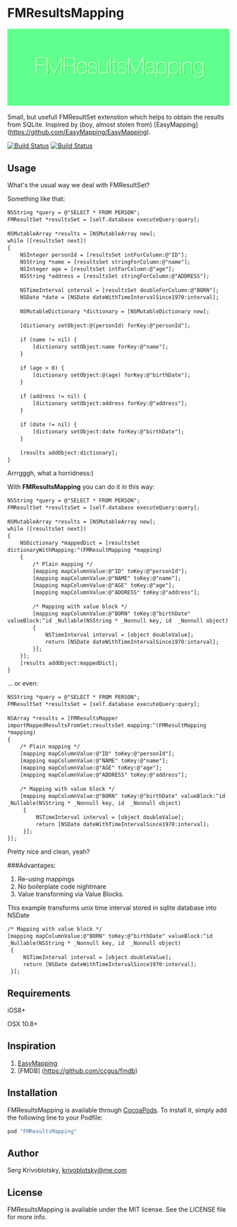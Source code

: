 # FMResultsMapping

![teaser](/screenshots/fm_teaser.png)

Small, but usefull FMResultSet extenstion which helps to obtain the results from SQLite. Inspired by (boy, almost stolen from) [EasyMapping] (https://github.com/EasyMapping/EasyMapping).

[![Build Status](https://img.shields.io/badge/platform-ios%2Fosx-blue.svg)](https://github.com/Krivoblotsky/FMResultsMapping)
[![Build Status](https://img.shields.io/badge/version-0.0.1-cdcdcd.svg)](https://github.com/Krivoblotsky/FMResultsMapping)

## Usage

What's the usual way we deal with FMResultSet?

Something like that:

```objc
NSString *query = @"SELECT * FROM PERSON";
FMResultSet *resultsSet = [self.database executeQuery:query];

NSMutableArray *results = [NSMutableArray new];
while ([resultsSet next])
{
    NSInteger personId = [resultsSet intForColumn:@"ID"];
    NSString *name = [resultsSet stringForColumn:@"name"];
    NSInteger age = [resultsSet intForColumn:@"age"];
    NSString *address = [resultsSet stringForColumn:@"ADDRESS"];
    
    NSTimeInterval interval = [resultsSet doubleForColumn:@"BORN"];
    NSDate *date = [NSDate dateWithTimeIntervalSince1970:interval];
    
    NSMutableDictionary *dictionary = [NSMutableDictionary new];
    
    [dictionary setObject:@(personId) forKey:@"personId"];
    
    if (name != nil) {
        [dictionary setObject:name forKey:@"name"];
    }
    
    if (age > 0) {
        [dictionary setObject:@(age) forKey:@"birthDate"];
    }
    
    if (address != nil) {
        [dictionary setObject:address forKey:@"address"];
    }
    
    if (date != nil) {
        [dictionary setObject:date forKey:@"birthDate"];
    }
    
    [results addObject:dictionary];
}
```
Arrrgggh, what a horridness:)

With <b>FMResultsMapping</b> you can do it in this way:

```objc
NSString *query = @"SELECT * FROM PERSON";
FMResultSet *resultsSet = [self.database executeQuery:query];

NSMutableArray *results = [NSMutableArray new];
while ([resultsSet next])
{
    NSDictionary *mappedDict = [resultsSet dictionaryWithMapping:^(FMResultMapping *mapping)
    {
        /* Plain mapping */
        [mapping mapColumnValue:@"ID" toKey:@"personId"];
        [mapping mapColumnValue:@"NAME" toKey:@"name"];
        [mapping mapColumnValue:@"AGE" toKey:@"age"];
        [mapping mapColumnValue:@"ADDRESS" toKey:@"address"];
        
        /* Mapping with value block */
        [mapping mapColumnValue:@"BORN" toKey:@"birthDate" valueBlock:^id _Nullable(NSString * _Nonnull key, id  _Nonnull object)
        {
            NSTimeInterval interval = [object doubleValue];
            return [NSDate dateWithTimeIntervalSince1970:interval];
        }];
    }];
    [results addObject:mappedDict];
}
```

... or even:
```objc
NSString *query = @"SELECT * FROM PERSON";
FMResultSet *resultsSet = [self.database executeQuery:query];

NSArray *results = [FMResultsMapper importMappedResultsFromSet:resultsSet mapping:^(FMResultMapping *mapping)
{
    /* Plain mapping */
    [mapping mapColumnValue:@"ID" toKey:@"personId"];
    [mapping mapColumnValue:@"NAME" toKey:@"name"];
    [mapping mapColumnValue:@"AGE" toKey:@"age"];
    [mapping mapColumnValue:@"ADDRESS" toKey:@"address"];
    
    /* Mapping with value block */
    [mapping mapColumnValue:@"BORN" toKey:@"birthDate" valueBlock:^id _Nullable(NSString * _Nonnull key, id  _Nonnull object)
     {
         NSTimeInterval interval = [object doubleValue];
         return [NSDate dateWithTimeIntervalSince1970:interval];
     }];
}];
```

Pretty nice and clean, yeah? 

###Advantages:
1. Re-using mappings
2. No boilerplate code nightmare
3. Value transforming via Value Blocks.

This example transforms unix time interval stored in sqlite database into NSDate
```objc
/* Mapping with value block */
[mapping mapColumnValue:@"BORN" toKey:@"birthDate" valueBlock:^id _Nullable(NSString * _Nonnull key, id  _Nonnull object)
 {
     NSTimeInterval interval = [object doubleValue];
     return [NSDate dateWithTimeIntervalSince1970:interval];
 }];
```

## Requirements

iOS8+

OSX 10.8+

## Inspiration

1. [EasyMapping](https://github.com/EasyMapping/EasyMapping)
2. [FMDB] (https://github.com/ccgus/fmdb)

## Installation

FMResultsMapping is available through [CocoaPods](http://cocoapods.org). To install
it, simply add the following line to your Podfile:

```ruby
pod "FMResultsMapping"
```

## Author

Serg Krivoblotsky, krivoblotsky@me.com

## License

FMResultsMapping is available under the MIT license. See the LICENSE file for more info.
